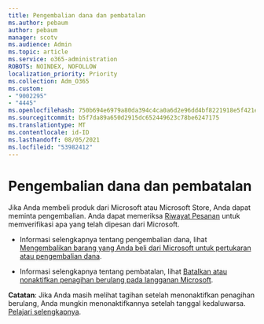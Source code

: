 ```yaml
---
title: Pengembalian dana dan pembatalan
ms.author: pebaum
author: pebaum
manager: scotv
ms.audience: Admin
ms.topic: article
ms.service: o365-administration
ROBOTS: NOINDEX, NOFOLLOW
localization_priority: Priority
ms.collection: Adm_O365
ms.custom:
- "9002295"
- "4445"
ms.openlocfilehash: 750b694e6979a80da394c4ca0a6d2e96dd4bf8221918e5f421ea01b0b588157e
ms.sourcegitcommit: b5f7da89a650d2915dc652449623c78be6247175
ms.translationtype: MT
ms.contentlocale: id-ID
ms.lasthandoff: 08/05/2021
ms.locfileid: "53982412"
---
```

# <a name="refunds-and-cancellations"></a>Pengembalian dana dan pembatalan

Jika Anda membeli produk dari Microsoft atau Microsoft Store, Anda dapat meminta pengembalian. Anda dapat memeriksa [Riwayat Pesanan](https://account.microsoft.com/billing/orders/) untuk memverifikasi apa yang telah dipesan dari Microsoft. 

- Informasi selengkapnya tentang pengembalian dana, lihat [Mengembalikan barang yang Anda beli dari Microsoft untuk pertukaran atau pengembalian dana](https://support.microsoft.com/help/10558).

- Informasi selengkapnya tentang pembatalan, lihat [Batalkan atau nonaktifkan penagihan berulang pada langganan Microsoft](https://support.microsoft.com/help/4027815).

**Catatan**: Jika Anda masih melihat tagihan setelah menonaktifkan penagihan berulang, Anda mungkin menonaktifkannya setelah tanggal kedaluwarsa. [Pelajari selengkapnya](https://support.microsoft.com/help/10640). 